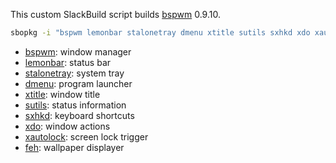 This custom SlackBuild script builds [bspwm](https://github.com/baskerville/bspwm) 0.9.10.

```bash
sbopkg -i "bspwm lemonbar stalonetray dmenu xtitle sutils sxhkd xdo xautolock feh"
```

* [bspwm](https://github.com/baskerville/bspwm): window manager
* [lemonbar](https://github.com/LemonBoy/bar): status bar
* [stalonetray](https://github.com/kolbusa/stalonetray): system tray
* [dmenu](https://tools.suckless.org/dmenu/): program launcher
* [xtitle](https://github.com/baskerville/xtitle): window title
* [sutils](https://github.com/baskerville/sutils): status information
* [sxhkd](https://github.com/baskerville/sxhkd): keyboard shortcuts
* [xdo](https://github.com/baskerville/xdo): window actions
* [xautolock](https://ibiblio.org/pub/Linux/X11/screensavers/): screen lock trigger
* [feh](https://github.com/derf/feh): wallpaper displayer
